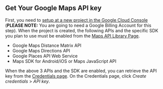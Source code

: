 ## Get Your Google Maps API key

First, you need to [setup at a new project in the Google Cloud Console](https://developers.google.com/maps/gmp-get-started) (**PLEASE NOTE:** You are going to need a Google Billing Account for this step). When the project is created, the following APIs and the specific SDK you plan to use must be enabled from the [Maps API Library Page](https://console.cloud.google.com/apis/library?filter=category:maps).

* Google Maps Distance Matrix API
* Google Maps Directions API
* Google Places API Web Service
* Maps SDK for Android/iOS or Maps JavaScript API

When the above 3 APIs and the SDK are enabled, you can retrieve the API key from the [Credentials page](https://console.cloud.google.com/project/_/apiui/credential). On the Credentials page, click *Create credentials* > *API key*.
